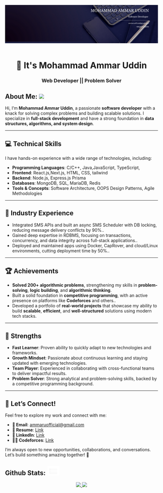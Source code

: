 <div align="center">
 <img align="center"  width="800"  src="./assets/banner.png">
</div>
<br/>
<h1 align="center">👋 It's Mohammad Ammar Uddin</h1>
<h3 align="center">Web Developer || Problem Solver</h3> 

## **About Me: <img src="./assets/about-me.gif" width="40">**

Hi, I’m **Mohammad Ammar Uddin**, a passionate **software developer**  with a knack for solving complex problems and building scalable solutions. I specialize in **full-stack development** and have a strong foundation in **data structures, algorithms, and system design**.  

---

## 💻 **Technical Skills**  
I have hands-on experience with a wide range of technologies, including:  
- **Programming Languages**: C/C++, Java,JavaScript, TypeScript,  
- **Frontend**: React.js,Next.js, HTML, CSS, tailwind 
- **Backend**: Node.js, Express.js Prisma  
- **Databases**: MongoDB, SQL, MariaDB, Redis
- **Tools & Concepts**: Software Architecture, OOPS Design Patterns, Agile Methodologies  

---

## 🏢 **Industry Experience**  
- Integrated SMS APIs and built an async SMS Scheduler with DB locking, reducing message delivery conflicts by 90%..  
- Gained deep expertise in RDBMS, focusing on transactions, concurrency, and data integrity across full-stack applications..  
- Deployed and maintained apps using Docker, CapRover, and cloud/Linux environments, cutting deployment time by 50%..  

---

## 🏆 **Achievements**  
- **Solved 200+ algorithmic problems**, strengthening my skills in **problem-solving**, **logic building**, and **algorithmic thinking**.  
- Built a solid foundation in **competitive programming**, with an active presence on platforms like **Codeforces** and others..  
- Developed a portfolio of **real-world projects** that showcase my ability to build **scalable**, **efficient**, and **well-structured** solutions using modern tech stacks.  

---

## 🚀 **Strengths**  
- **Fast Learner**: Proven ability to quickly adapt to new technologies and frameworks.  
- **Growth Mindset**: Passionate about continuous learning and staying updated with emerging technologies.  
- **Team Player**: Experienced in collaborating with cross-functional teams to deliver impactful results.  
- **Problem Solver**: Strong analytical and problem-solving skills, backed by a competitive programming background.  

---

## 🔗 **Let’s Connect!**  
Feel free to explore my work and connect with me:  
- **📧 Email**: [ammaruofficial@gmail.com](mailto:ammaruofficial@gmail.com)  
- **📄 Resume**: [Link](https://drive.google.com/file/d/1-YU8ZZ00Ko7pXbaK5reEl9OZxUPDHMmR/view?usp=sharing)  
- **👔 LinkedIn**: [Link](https://www.linkedin.com/in/mohammad-ammar-uddin/)  
- **🧑‍💻 Codeforces**: [Link](https://codeforces.com/profile/Anonshell)  

I’m always open to new opportunities, collaborations, and conversations. Let’s build something amazing together! 🚀  

<h2>Github Stats: <img src="./assets/stat.gif" width="40"></h2>
<div align="center">
  <a href="https://github.com/ammarcse50">
  <img height="180em" src="https://github-readme-stats.vercel.app/api?username=ammarcse50&show_icons=true&theme=radical&include_all_commits=true&count_private=true"/>
  <img height="180em" src="https://github-readme-stats.vercel.app/api/top-langs/?username=ammarcse50&layout=compact&langs_count=7&theme=radical"/>
</div>
<br/>
  
 <p align="center">
   <img align="center" src=""/>
</p>
  
<div align="center">
  

<!-- Comment Down
[![trophy](https://github-profile-trophy.vercel.app/?username=RiyaadHossain)](https://github.com/ryo-ma/github-profile-trophy)
</div> -->

<!-- ![GitHub Activity Graph](https://activity-graph.herokuapp.com/graph?username=RiyaadHossain) -->

<!-- ![GitHub metrics](https://metrics.lecoq.io/RiyaadHossain) -->
